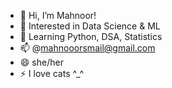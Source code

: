 - 👋 Hi, I’m Mahnoor!
- 👀 Interested in Data Science & ML
- 🌱 Learning Python, DSA, Statistics
- 📫 @mahnooorsmail@gmail.com
- 😄 she/her
- ⚡ I love cats ^_^

